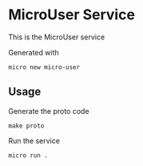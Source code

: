 # MicroUser Service

This is the MicroUser service

Generated with

```
micro new micro-user
```

## Usage

Generate the proto code

```
make proto
```

Run the service

```
micro run .
```